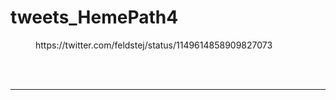# tweets_HemePath4


<figure class="wp-block-embed-twitter wp-block-embed is-type-rich">
<div class="wp-block-embed__wrapper">
https://twitter.com/feldstej/status/1149614858909827073</div></figure>
<br>
<br>
<hr>
